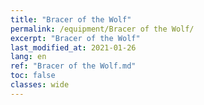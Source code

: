 ```yaml
---
title: "Bracer of the Wolf"
permalink: /equipment/Bracer of the Wolf/
excerpt: "Bracer of the Wolf"
last_modified_at: 2021-01-26
lang: en
ref: "Bracer of the Wolf.md"
toc: false
classes: wide
---
```


